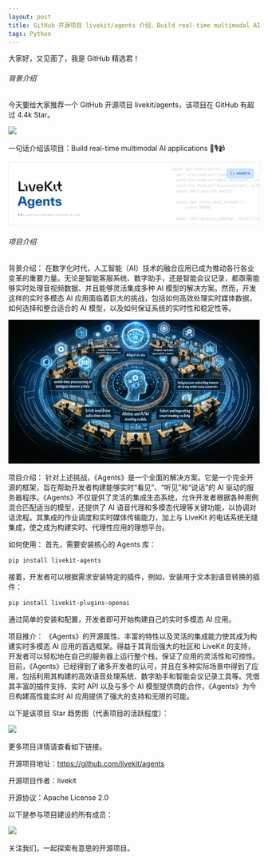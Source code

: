 ```yaml
---
layout: post
title: GitHub 开源项目 livekit/agents 介绍，Build real-time multimodal AI applications 🤖🎙️📹 
tags: Python
---
```


大家好，又见面了，我是 GitHub 精选君！

###### 背景介绍

今天要给大家推荐一个 GitHub 开源项目 livekit/agents，该项目在 GitHub 有超过 4.4k Star。

![](https://stats.deeptrain.net/repo/livekit/agents/?theme=light)

一句话介绍该项目：Build real-time multimodal AI applications 🤖🎙️📹 




![](https://raw.githubusercontent.com/livekit/agents/main/.github/banner_light.png)


###### 项目介绍

背景介绍：
在数字化时代，人工智能（AI）技术的融合应用已成为推动各行各业变革的重要力量。无论是智能客服系统、数字助手，还是智能会议记录，都亟需能够实时处理音视频数据、并且能够灵活集成多种 AI 模型的解决方案。然而，开发这样的实时多模态 AI 应用面临着巨大的挑战，包括如何高效处理实时媒体数据，如何选择和整合适合的 AI 模型，以及如何保证系统的实时性和稳定性等。



![](https://raw.githubusercontent.com/ZhuPeng/pic/master/mac/compress_tmp-533628642829065ce4f72f150d133f71.png)

项目介绍：
针对上述挑战，《Agents》是一个全面的解决方案。它是一个完全开源的框架，旨在帮助开发者构建能够实时“看见”、“听见”和“说话”的 AI 驱动的服务器程序。《Agents》不仅提供了灵活的集成生态系统，允许开发者根据各种用例混合匹配适当的模型，还提供了 AI 语音代理和多模态代理等关键功能，以协调对话流程。其集成的作业调度和实时媒体传输能力，加上与 LiveKit 的电话系统无缝集成，使之成为构建实时、代理性应用的理想平台。

如何使用：
首先，需要安装核心的 Agents 库：

```bash
pip install livekit-agents
```

接着，开发者可以根据需求安装特定的插件，例如，安装用于文本到语音转换的插件：

```bash
pip install livekit-plugins-openai
```

通过简单的安装和配置，开发者即可开始构建自己的实时多模态 AI 应用。

项目推介：
《Agents》的开源属性、丰富的特性以及灵活的集成能力使其成为构建实时多模态 AI 应用的首选框架。得益于其背后强大的社区和 LiveKit 的支持，开发者可以轻松地在自己的服务器上运行整个栈，保证了应用的灵活性和可控性。目前，《Agents》已经得到了诸多开发者的认可，并且在多种实际场景中得到了应用，包括利用其构建的高效语音处理系统、数字助手和智能会议记录工具等。凭借其丰富的插件支持、实时 API 以及与多个 AI 模型提供商的合作，《Agents》为今日构建高性能实时 AI 应用提供了强大的支持和无限的可能。

以下是该项目 Star 趋势图（代表项目的活跃程度）：

![](https://api.star-history.com/svg?repos=livekit/agents&type=Timeline)

更多项目详情请查看如下链接。

开源项目地址：https://github.com/livekit/agents 

开源项目作者：livekit

开源协议：Apache License 2.0

以下是参与项目建设的所有成员：

![](https://contrib.rocks/image?repo=livekit/agents)

关注我们，一起探索有意思的开源项目。

